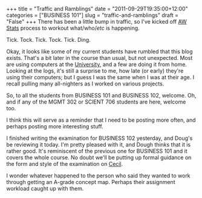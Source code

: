 +++
title = "Traffic and Ramblings"
date = "2011-09-29T19:35:00+12:00"
categories = ["BUSINESS 101"]
slug = "traffic-and-ramblings"
draft = "False"
+++
There has been a little bump in traffic, so I've kicked off [AW
Stats](https://awstats.sourceforge.net/ "AW Stats") process to workout
what/who/_etc_ is happening.

Tick. Tock. Tick. Tock. Tick. Ding.

Okay, it looks like some of my current students have rumbled that this
blog exists. That's a bit later in the course than usual, but not
unexpected. Most are using computers at the
[University](https://web.archive.org/web/20110606044925/https://www.auckland.ac.nz/uoa/ "The University of
Auckland"),
and a few are doing it from home. Looking at the logs, it's still a
surprise to me, how late (or early) they're using their computers; but I
guess I was the same when I was at their age. I recall pulling many
all-nighters as I worked on various projects.

So, to all the students from BUSINESS 101 and BUSINESS 102, welcome.  Oh,
and if any of the MGMT 302 or SCIENT 706 students are here, welcome too.

I think this will serve as a reminder that I need to be posting more
often, and perhaps posting more interesting stuff.

I finished writing the examination for BUSINESS 102 yesterday, and
Doug's be reviewing it today. I'm pretty pleased with it, and Dough
thinks that it is rather good. It's reminiscent of the previous one for
BUSINESS 101 and it covers the whole course. No doubt we'll be putting
up formal guidance on the form and style of the examination on
[Cecil](https://web.archive.org/web/20110606045738/https://www.cecil.auckland.ac.nz/login.aspx "Cecil--or CSL as it once was").

I wonder whatever happened to the person who said they wanted to work
through getting an A-grade concept map. Perhaps their assignment
workload caught up with them.

